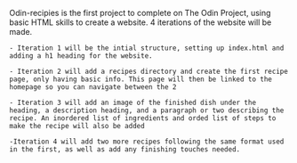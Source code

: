 Odin-recipies is the first project to complete on The Odin Project, using basic HTML skills to create a website. 4 iterations of the website will be made. 
    
    - Iteration 1 will be the intial structure, setting up index.html and adding a h1 heading for the website.

    - Iteration 2 will add a recipes directory and create the first recipe page, only having basic info. This page will then be linked to the homepage so you can navigate between the 2

    - Iteration 3 will add an image of the finished dish under the heading, a description heading, and a paragraph or two describing the recipe. An inordered list of ingredients and orded list of steps to make the recipe will also be added

    -Iteration 4 will add two more recipes following the same format used in the first, as well as add any finishing touches needed.